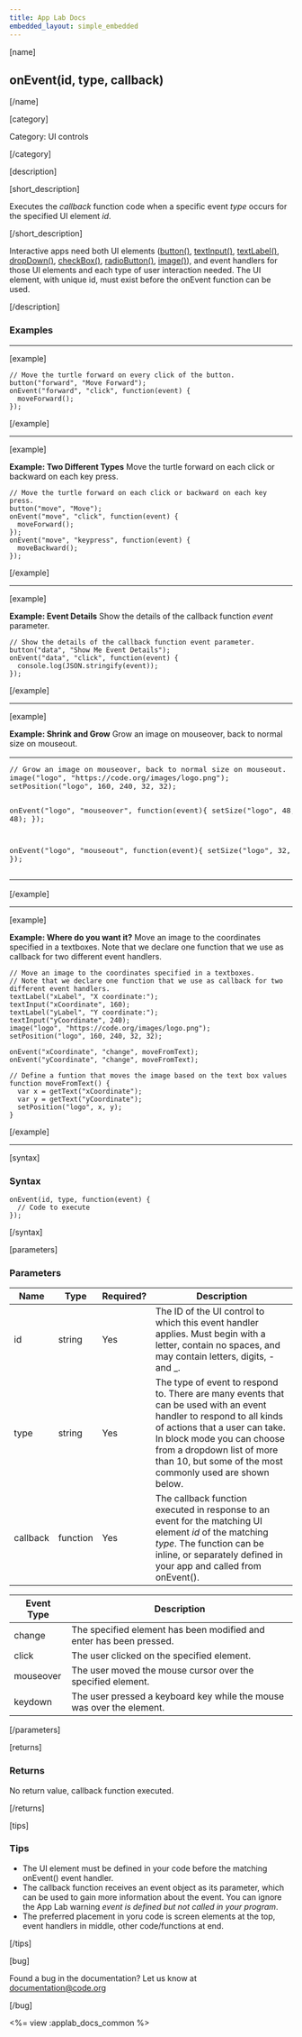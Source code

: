 ```yaml
---
title: App Lab Docs
embedded_layout: simple_embedded
---
```


[name]

## onEvent(id, type, callback)

[/name]

[category]

Category: UI controls

[/category]

[description]

[short_description]

Executes the *callback* function code when a specific event *type* occurs for the specified UI element *id*.

[/short_description]

Interactive apps need both UI elements ([button()](/applab/docs/button), [textInput()](/applab/docs/textInput), [textLabel()](/applab/docs/textLabel), [dropDown()](/applab/docs/dropDown), [checkBox()](/applab/docs/checkBox), [radioButton()](/applab/docs/radioButton), [image()](/applab/docs/image)), and event handlers for those UI elements and each type of user interaction needed. The UI element, with unique id, must exist before the onEvent function can be used.

[/description]

### Examples
____________________________________________________

[example]

```
// Move the turtle forward on every click of the button.
button("forward", "Move Forward");
onEvent("forward", "click", function(event) {
  moveForward();
});
```

[/example]
____________________________________________________

[example]

**Example: Two Different Types** Move the turtle forward on each click or backward on each key press. 

```
// Move the turtle forward on each click or backward on each key press.
button("move", "Move");
onEvent("move", "click", function(event) {
  moveForward();
});
onEvent("move", "keypress", function(event) {
  moveBackward();
});
```

[/example]
____________________________________________________
[example]

**Example: Event Details** Show the details of the callback function *event* parameter.

```
// Show the details of the callback function event parameter.
button("data", "Show Me Event Details");
onEvent("data", "click", function(event) {
  console.log(JSON.stringify(event));
});
```

[/example]
____________________________________________________
[example]

**Example: Shrink and Grow** Grow an image on mouseover, back to normal size on mouseout.

<table>
<tr>
<td style="border-style:none; width:90%; padding:0px">
<pre>
// Grow an image on mouseover, back to normal size on mouseout.
image("logo", "https://code.org/images/logo.png");
setPosition("logo", 160, 240, 32, 32);

onEvent("logo", "mouseover", function(event){
  setSize("logo", 48, 48);
});

onEvent("logo", "mouseout", function(event){
  setSize("logo", 32, 32);
});
</pre>
</td>
<td style="border-style:none; width:10%; padding:0px">
<img src='https://images.code.org/1d88a87cbc475a0c6cec4696d5b01e47-image-1446466358980.gif'>
</td>
</tr>
</table>

[/example]
____________________________________________________
[example]

**Example: Where do you want it?** Move an image to the coordinates specified in a textboxes. Note that we declare one function that we use as callback for two different event handlers.

```
// Move an image to the coordinates specified in a textboxes.
// Note that we declare one function that we use as callback for two different event handlers.
textLabel("xLabel", "X coordinate:");
textInput("xCoordinate", 160);
textLabel("yLabel", "Y coordinate:");
textInput("yCoordinate", 240);
image("logo", "https://code.org/images/logo.png");
setPosition("logo", 160, 240, 32, 32);

onEvent("xCoordinate", "change", moveFromText);
onEvent("yCoordinate", "change", moveFromText);

// Define a funtion that moves the image based on the text box values
function moveFromText() { 
  var x = getText("xCoordinate");
  var y = getText("yCoordinate");
  setPosition("logo", x, y);
}
```

[/example]
____________________________________________________

[syntax]

### Syntax

```
onEvent(id, type, function(event) {
  // Code to execute
});
```

[/syntax]

[parameters]

### Parameters

| Name  | Type | Required? | Description |
|-----------------|------|-----------|-------------|
| id | string | Yes | The ID of the UI control to which this event handler applies. Must begin with a letter, contain no spaces, and may contain letters, digits, - and _.  |
| type | string | Yes | The type of event to respond to. There are many events that can be used with an event handler to respond to all kinds of actions that a user can take. In block mode you can choose from a dropdown list of more than 10, but some of the most commonly used are shown below. |
| callback | function | Yes | The callback function executed in response to an event for the matching UI element *id* of the matching *type*. The function can be inline, or separately defined in your app and called from onEvent(). |


| Event Type  | Description                   |
|-------|-------------------------------|
| change | The specified element has been modified and enter has been pressed.  |
| click | The user clicked on the specified element.  |
| mouseover | The user moved the mouse cursor over the specified element. |
| keydown | The user pressed a keyboard key while the mouse was over the element.  |


[/parameters]

[returns]

### Returns
No return value, callback function executed.

[/returns]

[tips]

### Tips
- The UI element must be defined in your code before the matching onEvent() event handler.
- The callback function receives an event object as its parameter, which can be used to gain more information about the event. You can ignore the App Lab warning *event is defined but not called in your program*.
- The preferred placement in yoru code is screen elements at the top, event handlers in middle, other code/functions at end.

[/tips]

[bug]

Found a bug in the documentation? Let us know at documentation@code.org

[/bug]

<%= view :applab_docs_common %>
